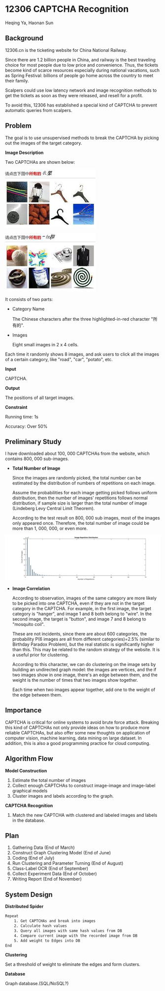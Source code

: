 12306 CAPTCHA Recognition
==============

Heqing Ya, Haonan Sun

Background
----------
12306.cn is the ticketing website for China National Railway. 

Since there are 1.2 billion people in China, and railway is the best traveling choice for most people due to low price and convenience. Thus, the tickets become kind of scarce resources especially during national vacations, such as Spring Festival: billions of people go home across the country to meet their family.

Scalpers could use low latency network and image recognition methods to get the tickets as soon as they were released, and resell for a profit.

To avoid this, 12306 has established a special kind of CAPTCHA to prevent automatic queries from scalpers.

Problem
--------------

The goal is to use unsupervised methods to break the CAPTCHA by picking out the images of the target category.


__Image Description__

Two CAPTCHAs are shown below:

![](534.jpg) 

![](537.jpg)

It consists of two parts:

- Category Name
    
    The Chinese characters after the three highlighted-in-red character "所有的".
    
- Images

    Eight small images in 2 x 4 cells.

Each time it randomly shows 8 images, and ask users to click all the images of a certain category, like "road", "car", "potato", etc.  

__Input__

CAPTCHA.

__Output__

The positions of all target images.

__Constraint__

Running time: 1s

Accuracy: Over 50%

Preliminary Study
---------

I have downloaded about 100, 000 CAPTCHAs from the website, which contains 800, 000 sub-images.

- __Total Number of Image__

    Since the images are randomly picked, the total number can be estimated by the distribution of numbers of repetitions on each image.
    
    Assume the probabilities for each image getting picked follows uniform distribution, then the number of images' repetitions follows normal distribution, if sample size is larger than the total number of image (Lindeberg Levy Central Limit Theorem).

    According to the test result on 800, 000 sub images, most of the images only appeared once. Therefore, the total number of image could be more than 1, 000, 000, or even more.

![](distribution.svg)


    
- __Image Correlation__

    According to observation, images of the same category are more likely to be picked into one CAPTCHA, even if they are not in the target category in the CAPTCHA. For example, in the first image, the target category is "hanger", and image 1 and 8 both belong to "wire". In the second image, the target is "button", and image 7 and 8 belong to "mosquito coil".
    
    These are not incidents, since there are about 600 categories, the probability P(6 images are all from different categories)=2.5% (similar to Birthday Paradox Problem), but the real statistic is significantly higher than this. This may be related to the random strategy of the website. It is a useful prior for clustering.
    
    According to this character, we can do clustering on the image sets by building an undirected graph model: the images are vertices, and the if two images show in one image, there's an edge between them, and the weight is the number of times that two images show together. 
    
    Each time when two images appear together, add one to the weight of the edge between them.

Importance
-------------
CAPTCHA is critical for online systems to avoid brute force attack. Breaking this kind of CAPTCHAs not only provide ideas on how to produce more reliable CAPTCHAs, but also offer some new thoughts on application of computer vision, machine learning, data mining on large dataset. In addition, this is also a good programming practice for cloud computing.

Algorithm Flow
--------------
__Model Construction__

1. Estimate the total number of images
2. Collect enough CAPTCHAs to construct image-image and image-label graphical models 
3. Cluster images and labels according to the graph.

__CAPTCHA Recognition__

1. Match the new CAPTCHA with clustered and labeled images and labels in the database.

Plan
-------------
1. Gathering Data (End of March)
2. Construct Graph Clustering Model (End of June)
3. Coding (End of July)
4. Run Clustering and Parameter Turning (End of August)
5. Class-Label OCR (End of September)
5. Collect Experiment Data (End of October)
6. Writing Report (End of November)

System Design
-------
__Distributed Spider__

    Repeat
        1. Get CAPTCHAs and break into images
        2. Calculate hash values
        3. Query all images with same hash values from DB
        4. Compare current image with the recorded image from DB
        5. Add weight to Edges into DB
    End
    
__Clustering__

Set a threshold of weight to eliminate the edges and form clusters.

__Database__

Graph database.(SQL/NoSQL?)


